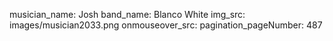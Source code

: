 musician_name: Josh
band_name: Blanco White
img_src: images/musician2033.png
onmouseover_src: 
pagination_pageNumber: 487